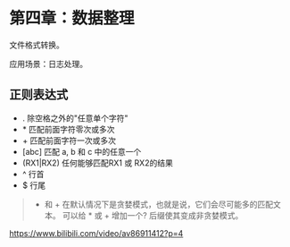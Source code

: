 # 第四章：数据整理

文件格式转换。

应用场景：日志处理。

## 正则表达式

* . 除空格之外的"任意单个字符"
* \* 匹配前面字符零次或多次
* \+ 匹配前面字符一次或多次
* [abc] 匹配 a, b 和 c 中的任意一个
* (RX1|RX2) 任何能够匹配RX1 或 RX2的结果
* ^ 行首
* $ 行尾

> * 和 + 在默认情况下是贪婪模式，也就是说，它们会尽可能多的匹配文本。
> 可以给 * 或 + 增加一个? 后缀使其变成非贪婪模式。


https://www.bilibili.com/video/av86911412?p=4